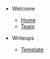 <!-- different sidebar sections + linking the corresponding pages -->

- Welcome

  - [Home](home.md)
  - [Team](team.md)

- Writeups
  - [Template](/CTF1/main.md)
